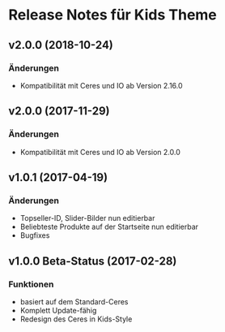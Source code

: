 # Release Notes für Kids Theme

## v2.0.0 (2018-10-24)

### Änderungen
- Kompatibilität mit Ceres und IO ab Version 2.16.0

## v2.0.0 (2017-11-29)

### Änderungen
- Kompatibilität mit Ceres und IO ab Version 2.0.0

## v1.0.1 (2017-04-19)

### Änderungen
- Topseller-ID, Slider-Bilder nun editierbar
- Beliebteste Produkte auf der Startseite nun editierbar
- Bugfixes

## v1.0.0 Beta-Status (2017-02-28)

### Funktionen
- basiert auf dem Standard-Ceres
- Komplett Update-fähig
- Redesign des Ceres in Kids-Style
